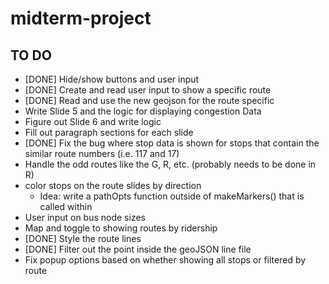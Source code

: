 # midterm-project

## TO DO
* [DONE] Hide/show buttons and user input
* [DONE] Create and read user input to show a specific route
* [DONE] Read and use the new geojson for the route specific
* Write Slide 5 and the logic for displaying congestion Data
* Figure out Slide 6 and write logic
* Fill out paragraph sections for each slide
* [DONE] Fix the bug where stop data is shown for stops that contain the similar route numbers (i.e. 117 and 17)
* Handle the odd routes like the G, R, etc. (probably needs to be done in R)
* color stops on the route slides by direction
  - Idea: write a pathOpts function outside of makeMarkers() that is called within
* User input on bus node sizes
* Map and toggle to showing routes by ridership
* [DONE] Style the route lines
* [DONE] Filter out the point inside the geoJSON line file
* Fix popup options based on whether showing all stops or filtered by route
